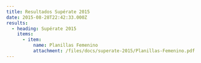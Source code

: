 ```yaml
---
title: Resultados Supérate 2015
date: 2015-08-28T22:42:33.000Z
results:
  - heading: Supérate 2015
    items:
      - item:
          name: Planillas Femenino
          attachment: /files/docs/superate-2015/Planillas-Femenino.pdf
---
```



